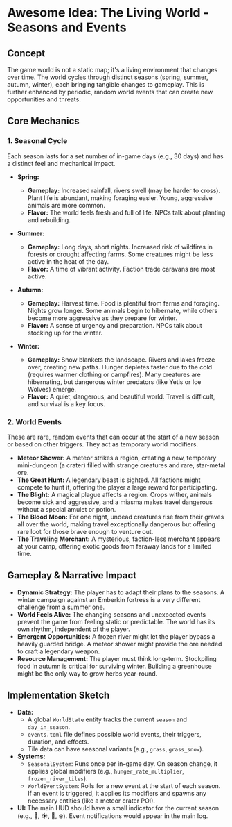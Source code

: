 # Awesome Idea: The Living World - Seasons and Events

## Concept

The game world is not a static map; it's a living environment that changes over time. The world cycles through distinct seasons (spring, summer, autumn, winter), each bringing tangible changes to gameplay. This is further enhanced by periodic, random world events that can create new opportunities and threats.

## Core Mechanics

### 1. Seasonal Cycle

Each season lasts for a set number of in-game days (e.g., 30 days) and has a distinct feel and mechanical impact.

*   **Spring:**
    *   **Gameplay:** Increased rainfall, rivers swell (may be harder to cross). Plant life is abundant, making foraging easier. Young, aggressive animals are more common.
    *   **Flavor:** The world feels fresh and full of life. NPCs talk about planting and rebuilding.

*   **Summer:**
    *   **Gameplay:** Long days, short nights. Increased risk of wildfires in forests or drought affecting farms. Some creatures might be less active in the heat of the day.
    *   **Flavor:** A time of vibrant activity. Faction trade caravans are most active.

*   **Autumn:**
    *   **Gameplay:** Harvest time. Food is plentiful from farms and foraging. Nights grow longer. Some animals begin to hibernate, while others become more aggressive as they prepare for winter.
    *   **Flavor:** A sense of urgency and preparation. NPCs talk about stocking up for the winter.

*   **Winter:**
    *   **Gameplay:** Snow blankets the landscape. Rivers and lakes freeze over, creating new paths. Hunger depletes faster due to the cold (requires warmer clothing or campfires). Many creatures are hibernating, but dangerous winter predators (like Yetis or Ice Wolves) emerge.
    *   **Flavor:** A quiet, dangerous, and beautiful world. Travel is difficult, and survival is a key focus.

### 2. World Events

These are rare, random events that can occur at the start of a new season or based on other triggers. They act as temporary world modifiers.

*   **Meteor Shower:** A meteor strikes a region, creating a new, temporary mini-dungeon (a crater) filled with strange creatures and rare, star-metal ore.
*   **The Great Hunt:** A legendary beast is sighted. All factions might compete to hunt it, offering the player a large reward for participating.
*   **The Blight:** A magical plague affects a region. Crops wither, animals become sick and aggressive, and a miasma makes travel dangerous without a special amulet or potion.
*   **The Blood Moon:** For one night, undead creatures rise from their graves all over the world, making travel exceptionally dangerous but offering rare loot for those brave enough to venture out.
*   **The Traveling Merchant:** A mysterious, faction-less merchant appears at your camp, offering exotic goods from faraway lands for a limited time.

## Gameplay & Narrative Impact

*   **Dynamic Strategy:** The player has to adapt their plans to the seasons. A winter campaign against an Emberkin fortress is a very different challenge from a summer one.
*   **World Feels Alive:** The changing seasons and unexpected events prevent the game from feeling static or predictable. The world has its own rhythm, independent of the player.
*   **Emergent Opportunities:** A frozen river might let the player bypass a heavily guarded bridge. A meteor shower might provide the ore needed to craft a legendary weapon.
*   **Resource Management:** The player must think long-term. Stockpiling food in autumn is critical for surviving winter. Building a greenhouse might be the only way to grow herbs year-round.

## Implementation Sketch

*   **Data:**
    *   A global `WorldState` entity tracks the current `season` and `day_in_season`.
    *   `events.toml` file defines possible world events, their triggers, duration, and effects.
    *   Tile data can have seasonal variants (e.g., `grass`, `grass_snow`).
*   **Systems:**
    *   `SeasonalSystem`: Runs once per in-game day. On season change, it applies global modifiers (e.g., `hunger_rate_multiplier`, `frozen_river_tiles`).
    *   `WorldEventSystem`: Rolls for a new event at the start of each season. If an event is triggered, it applies its modifiers and spawns any necessary entities (like a meteor crater POI).
*   **UI:** The main HUD should have a small indicator for the current season (e.g., 🌸, ☀️, 🍂, ❄️). Event notifications would appear in the main log.
